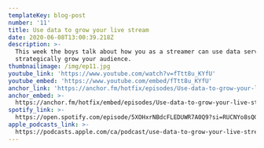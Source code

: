```yaml
---
templateKey: blog-post
number: '11'
title: Use data to grow your live stream
date: 2020-06-08T13:00:39.218Z
description: >-
  This week the boys talk about how you as a streamer can use data services to
  strategically grow your audience.  
thumbnailimage: /img/ep11.jpg
youtube_link: 'https://www.youtube.com/watch?v=fTtt8u_KYfU'
youtube_embed: 'https://www.youtube.com/embed/fTtt8u_KYfU'
anchor_link: 'https://anchor.fm/hotfix/episodes/Use-data-to-grow-your-live-stream-ef40v2'
anchor_embed: >-
  https://anchor.fm/hotfix/embed/episodes/Use-data-to-grow-your-live-stream-ef40v2/a-a2dfo8c
spotify_link: >-
  https://open.spotify.com/episode/5XOHxrNBdcFLEDUWR7A0Q9?si=RUCNYo8sQGyGRzIvo1In6Q
apple_podcasts_link: >-
  https://podcasts.apple.com/ca/podcast/use-data-to-grow-your-live-stream/id1509473966?i=1000477176810
---
```

